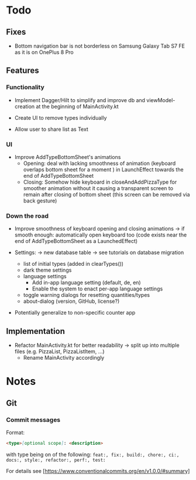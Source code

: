 # Todo

## Fixes

- Bottom navigation bar is not borderless on Samsung Galaxy Tab S7 FE as it is on OnePlus 8 Pro

## Features

### Functionality

- Implement Dagger/Hilt to simplify and improve db and viewModel-creation at the beginning of MainActivity.kt

- Create UI to remove types individually

- Allow user to share list as Text

### UI

- Improve AddTypeBottomSheet's animations
    - Opening: deal with lacking smoothness of animation (keyboard overlaps bottom sheet for a
      moment ) in LaunchEffect towards the end of AddTypeBottomSheet
    - Closing: Somehow hide keyboard in closeAndAddPizzaType for smoother animation without it
      causing a transparent screen to remain after closing of bottom sheet (this screen can be
      removed via back gesture)

### Down the road

- Improve smoothness of keyboard opening and closing animations → if smooth enough: automatically
  open keyboard too (code exists near the end of AddTypeBottomSheet as a LaunchedEffect)

- Settings: → new database table → see tutorials on database migration
    - list of initial types (added in clearTypes())
    - dark theme settings
    - language settings
        - Add in-app language setting (default, de, en)
        - Enable the system to enact per-app language settings
    - toggle warning dialogs for resetting quantities/types
    - about-dialog (version, GitHub, license?)

- Potentially generalize to non-specific counter app 

## Implementation

- Refactor MainActivity.kt for better readability → split up into multiple files (e.g. PizzaList, PizzaListItem, ...)
   + Rename MainActivity accordingly

# Notes

## Git

### Commit messages

Format:

```markdown
<type>[optional scope]: <description>
```

with type being on of the
following: `feat:, fix:, build:, chore:, ci:, docs:, style:, refactor:, perf:, test:`

For details see [https://www.conventionalcommits.org/en/v1.0.0/#summary]